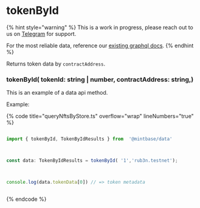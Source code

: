 # tokenById

{% hint style="warning" %}
This is a work in progress, please reach out to us on [Telegram](https://t.me/mintdev) for support.

For the most reliable data, reference our [existing graphql docs](https://docs.mintbase.io/dev/read-data/mintbase-graph).
{% endhint %}

Returns token data by `contractAddress`.

### tokenById( tokenId: string | number, contractAddress: string,)

This is an example of a data api method.

Example:

{% code title="queryNftsByStore.ts" overflow="wrap" lineNumbers="true" %}
```typescript

import { tokenById, TokenByIdResults } from  '@mintbase/data'



const data: TokenByIdResults = tokenById( '1','rub3n.testnet');



console.log(data.tokenData[0]) // => token metadata



```
{% endcode %}
